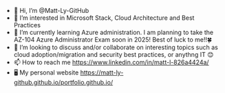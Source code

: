 - 👋 Hi, I’m @Matt-Ly-GitHub
- 👀 I’m interested in Microsoft Stack, Cloud Architecture and Best Practices
- 🌱 I’m currently learning Azure administration. I am planning to take the AZ-104 Azure Administrator Exam soon in 2025! Best of luck to me!!🍀
- 💞️ I’m looking to discuss and/or collaborate on interesting topics such as cloud adoption/migration and security best practices, or anythng IT 😊
- 📫 How to reach me https://www.linkedin.com/in/matt-l-826a4424a/
- 🖥️ My personal website https://matt-ly-github.github.io/portfolio.github.io/
